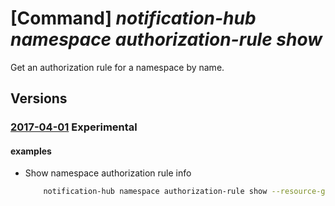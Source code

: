 # [Command] _notification-hub namespace authorization-rule show_

Get an authorization rule for a namespace by name.

## Versions

### [2017-04-01](/Resources/mgmt-plane/L3N1YnNjcmlwdGlvbnMve30vcmVzb3VyY2Vncm91cHMve30vcHJvdmlkZXJzL21pY3Jvc29mdC5ub3RpZmljYXRpb25odWJzL25hbWVzcGFjZXMve30vYXV0aG9yaXphdGlvbnJ1bGVzL3t9/2017-04-01.xml) **Experimental**

<!-- mgmt-plane /subscriptions/{}/resourcegroups/{}/providers/microsoft.notificationhubs/namespaces/{}/authorizationrules/{} 2017-04-01 -->

#### examples

- Show namespace authorization rule info
    ```bash
        notification-hub namespace authorization-rule show --resource-group MyResourceGroup --namespace-name my-namespace --name "RootManageSharedAccessKey"
    ```
